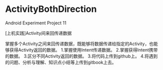 # ActivityBothDirection
Android Experiment Project 11

[上机实践]Activity间来回传递数据

掌握多个Activity之间来回传递数据，既能够将数据传递给指定的Activity，也能够获得Activity返回的数据。
1.掌握使用Intent传递数据。
2.掌握获得Intent携带的数据。
3.区分不同Activity返回的数据。
3.将代码上传到github上。
4.将遇到的问题、分析与理解、知识点小结等上传到gitbook上去。
